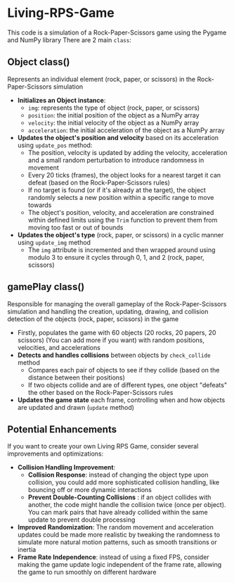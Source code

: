 # Living-RPS-Game
This code is a simulation of a Rock-Paper-Scissors game using the Pygame and NumPy library
There are 2 main `class`:
## Object class()
Represents an individual element (rock, paper, or scissors) in the Rock-Paper-Scissors simulation
* **Initializes an Object instance**:
  - `img`: represents the type of object (rock, paper, or scissors)
  - `position`: the initial position of the object as a NumPy array
  - `velocity`: the initial velocity of the object as a NumPy array
  - `acceleration`: the initial acceleration of the object as a NumPy array
* **Updates the object's position and velocity** based on its acceleration using `update_pos` method:
  - The position, velocity is updated by adding the velocity, acceleration and a small random perturbation to introduce randomness in movement
  - Every 20 ticks (frames), the object looks for a nearest target it can defeat (based on the Rock-Paper-Scissors rules)
  - If no target is found (or if it's already at the target), the object randomly selects a new position within a specific range to move towards
  - The object's position, velocity, and acceleration are constrained within defined limits using the `Trim` function to prevent them from moving too fast or out of bounds
* **Updates the object's type** (rock, paper, or scissors) in a cyclic manner using `update_img` method
  - The `img` attribute is incremented and then wrapped around using modulo 3 to ensure it cycles through 0, 1, and 2 (rock, paper, scissors)
## gamePlay class()
Responsible for managing the overall gameplay of the Rock-Paper-Scissors simulation and handling the creation, updating, drawing, and collision detection of the objects (rock, paper, scissors) in the game
* Firstly, populates the game with 60 objects (20 rocks, 20 papers, 20 scissors) (You can add more if you want) with random positions, velocities, and accelerations
* **Detects and handles collisions** between objects by `check_collide` method
  - Compares each pair of objects to see if they collide (based on the distance between their positions)
  - If two objects collide and are of different types, one object "defeats" the other based on the Rock-Paper-Scissors rules
* **Updates the game state** each frame, controlling when and how objects are updated and drawn (`update` method)
## Potential Enhancements
If you want to create your own Living RPS Game, consider several improvements and optimizations:
* **Collision Handling Improvement**:
  - **Collision Response**: instead of changing the object type upon collision, you could add more sophisticated collision handling, like bouncing off or more dynamic interactions
  - **Prevent Double-Counting Collisions** : if an object collides with another, the code might handle the collision twice (once per object). You can mark pairs that have already collided within the same update to prevent double processing
* **Improved Randomization**: The random movement and acceleration updates could be made more realistic by tweaking the randomness to simulate more natural motion patterns, such as smooth transitions or inertia
* **Frame Rate Independence**: instead of using a fixed FPS, consider making the game update logic independent of the frame rate, allowing the game to run smoothly on different hardware
